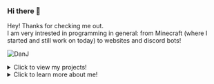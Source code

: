 ### Hi there 👋

Hey! Thanks for checking me out.   
I am very intrested in programming in general: from Minecraft (where I started and still work on today) to websites and discord bots!

<p align="left"> <img src="https://komarev.com/ghpvc/?username=JokingChicken" alt="DanJ" /> </p>

<details>
<summary>Click to view my projects!</summary>
<br>

Nothing here yet?

Currently I have my projects on private.    
This is because I want to clean them up and make them perfect before I set them to Public.👌

</details>

<details>
<summary>Click to learn more about me!</summary>
<br>
## 🔭 I’m currently working on

I work on many projects! It varies wildly depending on what I'm feeling. right now I am working on my website: [Axoid.net !!](https://axoid.net)

## 🌱 I’m currently learning

I'm learning C++. but also still working on JavaScript and Java.  
Every time I learn something new I always find out there's so much more I don't know. I do plan on learning more languages!

## ⚡ Fun fact:

I have chickens that are over 12 years old.  
And even though that is old for chickens, they are still teeming with life!!

<p>&nbsp;<img align="center" src="https://github-readme-stats.vercel.app/api?username=JokingChicken&show_icons=true" alt="JokingChicken" /></p>
</details>

